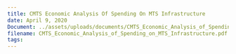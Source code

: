 ```yaml
---
title: CMTS Economic Analysis Of Spending On MTS Infrastructure
date: April 9, 2020
Document: ../assets/uploads/documents/CMTS_Economic_Analysis_of_Spending_on_MTS_Infrastructure.pdf
filename: CMTS_Economic_Analysis_of_Spending_on_MTS_Infrastructure.pdf
tags:
---
```

